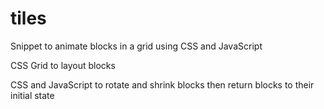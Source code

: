 # tiles
Snippet to animate blocks in a grid using CSS and JavaScript

CSS Grid to layout blocks

CSS and JavaScript to rotate and shrink blocks then return blocks
to their initial state

